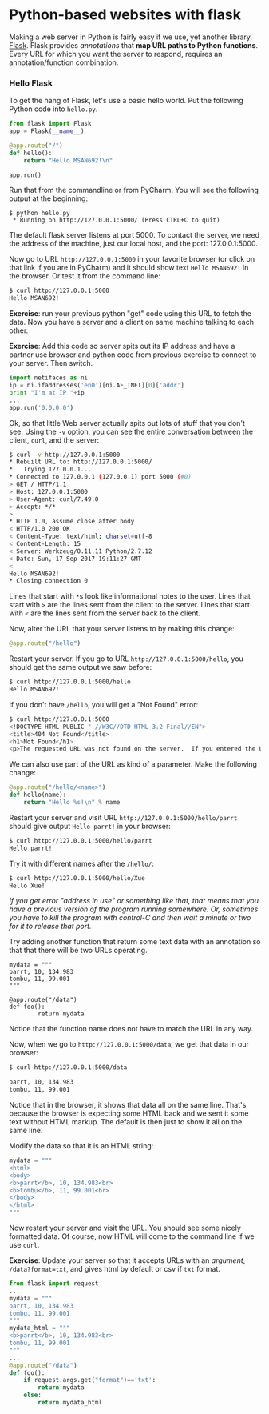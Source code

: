 # Python-based websites with flask

Making a web server in Python is fairly easy if we use, yet another library, [Flask](http://flask.pocoo.org/).  Flask provides *annotations* that **map URL paths to Python functions**. Every URL for which you want the server to respond, requires an annotation/function combination.
 
### Hello Flask

To get the hang of Flask, let's use a basic hello world.  Put the following Python code into `hello.py`.
 
```python
from flask import Flask
app = Flask(__name__)

@app.route("/")
def hello():
    return "Hello MSAN692!\n"

app.run()
```

Run that from the commandline or from PyCharm.  You will see the following output at the beginning:

```
$ python hello.py
 * Running on http://127.0.0.1:5000/ (Press CTRL+C to quit)
```

The default flask server listens at port 5000. To contact the server, we need the address of the machine, just our local host, and the port: 127.0.0.1:5000.

Now go to URL `http://127.0.0.1:5000` in your favorite browser (or click on that link if you are in PyCharm) and it should show text `Hello MSAN692!` in the browser. Or test it from the command line:

```bash
$ curl http://127.0.0.1:5000
Hello MSAN692!
```

**Exercise**: run your previous python "get" code using this URL to fetch the data. Now you have a server and a client on same machine talking to each other.

**Exercise**: Add this code so server spits out its IP address and have a partner use browser and python code from previous exercise to connect to your server. Then switch.

```python
import netifaces as ni
ip = ni.ifaddresses('en0')[ni.AF_INET][0]['addr']
print "I'm at IP "+ip
...
app.run('0.0.0.0')
```

Ok, so that little Web server actually spits out lots of stuff that you don't see.  Using the `-v` option, you can see the entire conversation between the client, `curl`, and the server:

```bash
$ curl -v http://127.0.0.1:5000
* Rebuilt URL to: http://127.0.0.1:5000/
*   Trying 127.0.0.1...
* Connected to 127.0.0.1 (127.0.0.1) port 5000 (#0)
> GET / HTTP/1.1
> Host: 127.0.0.1:5000
> User-Agent: curl/7.49.0
> Accept: */*
> 
* HTTP 1.0, assume close after body
< HTTP/1.0 200 OK
< Content-Type: text/html; charset=utf-8
< Content-Length: 15
< Server: Werkzeug/0.11.11 Python/2.7.12
< Date: Sun, 17 Sep 2017 19:11:27 GMT
< 
Hello MSAN692!
* Closing connection 0
```

Lines that start with `*`s look like informational notes to the user. Lines that start with `>` are the lines sent from the client to the server. Lines that start with `<` are the lines sent from the server back to the client.

Now, alter the URL that your server listens to by making this change:

```python
@app.route("/hello")
```

Restart your server. If you go to URL `http://127.0.0.1:5000/hello`, you should get the same output we saw before:

```bash
$ curl http://127.0.0.1:5000/hello
Hello MSAN692!
```

If you don't have `/hello`, you will get a "Not Found" error:

```bash
$ curl http://127.0.0.1:5000
<!DOCTYPE HTML PUBLIC "-//W3C//DTD HTML 3.2 Final//EN">
<title>404 Not Found</title>
<h1>Not Found</h1>
<p>The requested URL was not found on the server.  If you entered the URL manually please check your spelling and try again.</p>
```

We can also use part of the URL as kind of a parameter. Make the following change:

```python
@app.route("/hello/<name>")
def hello(name):
    return "Hello %s!\n" % name
```

Restart your server and visit URL `http://127.0.0.1:5000/hello/parrt` should give output `Hello parrt!` in your browser:

```bash
$ curl http://127.0.0.1:5000/hello/parrt
Hello parrt!
```

Try it with different names after the `/hello/`:

```bash
$ curl http://127.0.0.1:5000/hello/Xue
Hello Xue!
```

*If you get error "address in use" or something like that, that means that you have a previous version of the program running somewhere. Or, sometimes you have to kill the program with control-C and then wait a minute or two for it to release that port.*

Try adding another function that return some text data with an annotation so that that there will be two URLs operating.

```pythhon
mydata = """
parrt, 10, 134.983
tombu, 11, 99.001
"""

@app.route("/data")
def foo():
        return mydata
```

Notice that the function name does not have to match the URL in any way.

Now, when we go to `http://127.0.0.1:5000/data`, we get that data in our browser:

```bash
$ curl http://127.0.0.1:5000/data

parrt, 10, 134.983
tombu, 11, 99.001
```

Notice that in the browser, it shows that data all on the same line. That's because the browser is expecting some HTML back and we sent it some text without HTML markup. The default is then just to show it all on the same line.

Modify the data so that it is an HTML string:

```python
mydata = """
<html>
<body>
<b>parrt</b>, 10, 134.983<br>
<b>tombu</b>, 11, 99.001<br>
</body>
</html>
"""
```

Now restart your server and visit the URL. You should see some nicely formatted data. Of course, now HTML will come to the command line if we use `curl`.

**Exercise**: Update your server so that it accepts URLs with an *argument*, `/data?format=txt`, and gives html by default or csv if `txt` format.

```python
from flask import request
...
mydata = """
parrt, 10, 134.983
tombu, 11, 99.001
"""
mydata_html = """
<b>parrt</b>, 10, 134.983<br>
tombu, 11, 99.001
"""
...
@app.route("/data")
def foo():
    if request.args.get("format")=='txt':
        return mydata
    else:
        return mydata_html
```
